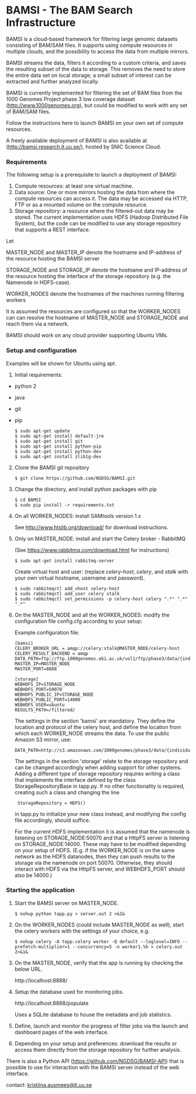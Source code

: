 # BAMSI - The BAM Search Infrastructure #

BAMSI is a cloud-based framework for filtering large genomic datasets consisting of BAM/SAM files.
It supports using compute resources in multiple clouds, and the possibility to access the data from multiple mirrors.

BAMSI streams the data, filters it according to a custom criteria, and saves the resulting subset of the data to storage.
This removes the need to store the entire data set on local storage; a small subset of interest can be extracted and further analyzed locally.

BAMSI is currently implemented for filtering the set of BAM files from the 1000 Genomes Project phase 3 low coverage dataset (http://www.1000genomes.org),
but could be modified to work with any set of BAM/SAM files.

Follow the instructions here to launch BAMSI on your own set of compute resources.

A freely available deployment of BAMSI is also available at (http://bamsi.research.it.uu.se/), hosted by SNIC Science Cloud.


### Requirements ###

The following setup is a prerequisite to launch a deployment of BAMSI:

1. Compute resources: at least one virtual machine.
2. Data source: One or more mirrors hosting the data from where the compute resources can access it. The data may be accessed via HTTP, FTP or as a mounted volume on the compute resource.
3. Storage repository: a resource where the filtered-out data may be stored. The current implementation uses HDFS (Hadoop Distributed File System),
   but the code can be modified to use any storage repository that supports a REST interface.

Let

MASTER_NODE and MASTER_IP denote the hostname and IP-address of the resource hosting the BAMSI server

STORAGE_NODE and STORAGE_IP denote the hostname and IP-address of the resource hosting the interface of the storage repository (e.g. the Namenode in HDFS-case).

WORKER_NODES denote the hostnames of the machines running filtering workers

It is assumed the resources are configured so that the WORKER_NODES can can resolve the hostname of MASTER_NODE and STORAGE_NODE and reach them via a network.

BAMSI should work on any cloud provider supporting Ubuntu VMs.

### Setup and configuration ####

Examples will be shown for Ubuntu using apt.

1. Initial requirements:

* python 2
* java
* git
* pip

     ```
    $ sudo apt-get update
    $ sudo apt-get install default-jre
    $ sudo apt-get install git
    $ sudo apt-get install python-pip
    $ sudo apt-get install python-dev
    $ sudo apt-get install zlib1g-dev
    ```


2. Clone the BAMSI git repository

     ```
    $ git clone https://github.com/NGDSG/BAMSI.git
    ```

3. Change the directory, and install python packages with pip

    ```
    $ cd BAMSI
    $ sudo pip install -r requirements.txt
    ```


4. On all WORKER_NODES: install SAMtools version 1.x

    See http://www.htslib.org/download/ for download instructions.


5. Only on MASTER_NODE: install and start the Celery broker - RabbitMQ

   (See https://www.rabbitmq.com/download.html for instructions)

     ```
    $ sudo apt-get install rabbitmq-server
     ```


    Create virtual host and user: (replace *celery-host*, *celery*, and *stalk* with your own virtual hostname, username and password).


     ```
    $ sudo rabbitmqctl add_vhost celery-host
    $ sudo rabbitmqctl add_user celery stalk
    $ sudo rabbitmqctl set_permissions -p celery-host celery ".*" ".*" ".*"
    ```



6. On the MASTER_NODE and all the WORKER_NODES: modify the configuration file config.cfg according to your setup:

    Example configuration file:

    ```
    [bamsi]
    CELERY_BROKER_URL = amqp://celery:stalk@MASTER_NODE/celery-host
    CELERY_RESULT_BACKEND = amqp
    DATA_PATH=ftp://ftp.1000genomes.ebi.ac.uk/vol1/ftp/phase3/data/{individual}/alignment/{filename}
    MASTER_IP=MASTER_NODE
    MASTER_PORT=8888

    [storage]
    WEBHDFS_IP=STORAGE_NODE
    WEBHDFS_PORT=50070
    WEBHDFS_PUBLIC_IP=STORAGE_NODE
    WEBHDFS_PUBLIC_PORT=14000
    WEBHDFS_USER=ubuntu
    RESULTS_PATH=/filtered/
    ```

    The settings in the section 'bamsi' are mandatory. They define the location and protocol of the celery host, and define the location from which
     each WORKER_NODE streams the data. To use the public Amazon S3 mirror, use:

    ```
    DATA_PATH=http://s3.amazonaws.com/1000genomes/phase3/data/{individual}/alignment/{filename}
    ```



    The settings in the section 'storage' relate to the storage repository and can be changed accordingly when adding support for other systems.
    Adding a different type of storage repository requires writing a class that implements the interface defined by the class StorageRepositoryBase in tapp.py.
    If no other functionality is required, creating such a class and changing the line

        StorageRepository = HDFS()

    in tapp.py to initialize your new class instead, and modifying the config file accordingly, should suffice.



    For the current HDFS implementation it is assumed that the namenode is listening on STORAGE_NODE:50070 and
    that a HttpFS server is listening on STORAGE_NODE:14000. These may have to be modified depending on your setup of HDFS.
    (E.g. if the WORKER_NODE is on the same network as the HDFS datanodes, then they can push results to the storage via the namenode on port 50070.
    Otherwise, they should interact with HDFS via the HttpFS server, and WEBHDFS_PORT should also be 14000.)


### Starting the application ####

1. Start the BAMSI server on MASTER_NODE.

    ```
    $ nohup python tapp.py > server.out 2 >&1&
    ```

2. On the WORKER_NODES (could include MASTER_NODE as well), start the celery workers with the settings of your choice, e.g.

    ```
    $ nohup celery -A tapp.celery worker -Q default --loglevel=INFO --prefetch-multiplier=1 --concurrency=5 -n worker1.%h > celery.out 2>&1&
    ```

3. On the MASTER_NODE, verify that the app is running by checking the below URL.

    http://localhost:8888/

4. Setup the database used for monitoring jobs.

    http://localhost:8888/populate

    Uses a SQLite database to house the metadata and job statistics.

5. Define, launch and monitor the progress of filter jobs via the launch and dashboard pages of the web interface.

6. Depending on your setup and preferences: download the results or access them directly from the storage repository for further analysis.

There is also a Python API (https://github.com/NGDSG/BAMSI-API) that is possible to use for interaction with the BAMSI server instead of the web interface.



contact: kristiina.ausmees@it.uu.se
